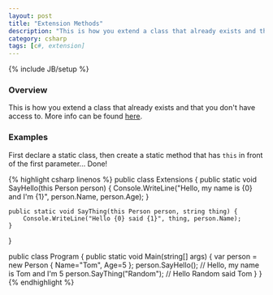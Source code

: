 ```yaml
---
layout: post
title: "Extension Methods"
description: "This is how you extend a class that already exists and that you don't have access to. More info can be found [here](https://msdn.microsoft.com/en-us/library/bb311042.aspx)."
category: csharp
tags: [c#, extension]
---
```

{% include JB/setup %}

<!-- Overview -->
<h3>Overview</h3>

This is how you extend a class that already exists and that you don't have access to. More info can be found [here](https://msdn.microsoft.com/en-us/library/bb311042.aspx).

<!-- Examples -->
<h3>Examples</h3>

First declare a static class, then create a static method that has `this` in front of the first parameter... Done!

{% highlight csharp linenos %}
public class Extensions {
    public static void SayHello(this Person person) {
        Console.WriteLine("Hello, my name is {0} and I'm {1}", person.Name, person.Age);
    }

    public static void SayThing(this Person person, string thing) {
        Console.WriteLine("Hello {0} said {1}", thing, person.Name);
    }
}

public class Program {
    public static void Main(string[] args) {
       var person = new Person { Name="Tom", Age=5 };
       person.SayHello();         // Hello, my name is Tom and I'm 5
       person.SayThing("Random"); // Hello Random said Tom
    }
}
{% endhighlight %}